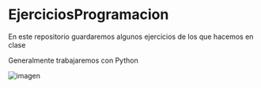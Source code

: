 # EjerciciosProgramacion
  
En este repositorio guardaremos algunos ejercicios de los que hacemos en clase 

Generalmente trabajaremos con Python

![imagen](https://www.python.org/static/img/python-logo.png)
